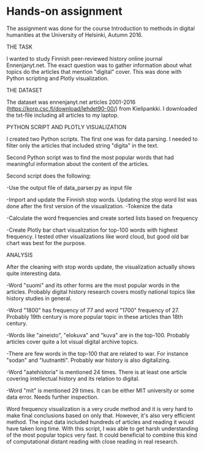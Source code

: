 # Hands-on assignment

The assignment was done for the course Introduction to methods in digital humanities at the University of Helsinki, Autumn 2016.

THE TASK

I wanted to study Finnish peer-reviewed history online journal Ennenjanyt.net. The exact question was to gather information about
what topics do the articles that mention "digital" cover. This was done with Python scripting and Plotly visualization.

THE DATASET

The dataset was ennenjanyt.net articles 2001-2016 (https://korp.csc.fi/download/lehdet90-00/) from Kielipankki. I downloaded the txt-file including all articles to my laptop.

PYTHON SCRIPT AND PLOTLY VISUALIZATION

I created two Python scripts. The first one was for data parsing. I needed to filter only the articles that included string "digita" in the text.

Second Python script was to find the most popular words that had meaningful information about the content of the articles.

Second script does the following:

-Use the output file of data_parser.py as input file

-Import and update the Finnish stop words. Updating the stop word list was done after the first version of the visualization.
-Tokenize the data

-Calculate the word frequencies and create sorted lists based on frequency

-Create Plotly bar chart visualization for top-100 words with highest frequency. I tested other visualizations like word cloud, but good old bar chart was best for the purpose.

ANALYSIS

After the cleaning with stop words update, the visualization actually shows quite interesting data.


-Word "suomi" and its other forms are the most popular words in the articles. Probably digital history research covers mostly national topics like history studies in general.

-Word "1800" has frequency of 77 and word "1700" frequency of 27. Probably 19th century is more popular topic in these articles than 18th century.

-Words like "aineisto", "elokuva" and "kuva" are in the top-100. Probably articles cover quite a lot visual digital archive topics.

-There are few words in the top-100 that are related to war. For instance "sodan" and "luutnantti". Probably war history is also digitalizing.

-Word "aatehistoria" is mentioned 24 times. There is at least one article covering intellectual history and its relation to digital.

-Word "mit" is mentioned 29 times. It can be either MIT university or some data error. Needs further inspection.

Word frequency visualization is a very crude method and it is very hard to make final conclusions based on only that. However, it's also very efficient method.
The input data included hundreds of articles and reading it would have taken long time. With this script, I was able to get harsh understanding of the most popular topics very fast.
It could beneficial to combine this kind of computational distant reading with close reading in real research.
